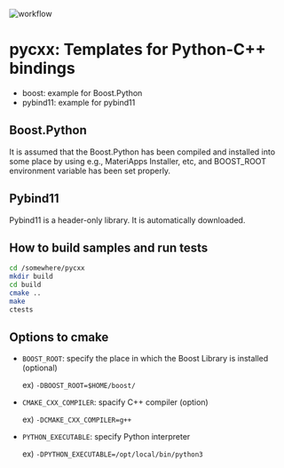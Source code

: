 ![workflow](https://github.com/todo-group/pycxx/actions/workflows/build.yml/badge.svg)

# pycxx: Templates for Python-C++ bindings

* boost: example for Boost.Python
* pybind11: example for pybind11

## Boost.Python

It is assumed that the Boost.Python has been compiled and installed into some place by using e.g., MateriApps Installer, etc, and BOOST_ROOT environment variable has been set properly.

## Pybind11

Pybind11 is a header-only library. It is automatically downloaded.

## How to build samples and run tests

```bash
cd /somewhere/pycxx
mkdir build
cd build
cmake ..
make
ctests
```

## Options to cmake

* ```BOOST_ROOT```: specify the place in which the Boost Library is installed (optional)

  ex) ```-DBOOST_ROOT=$HOME/boost/```
  
* ```CMAKE_CXX_COMPILER```: spacify C++ compiler (option)

  ex) ```-DCMAKE_CXX_COMPILER=g++```
  
* ```PYTHON_EXECUTABLE```: specify Python interpreter

  ex) ```-DPYTHON_EXECUTABLE=/opt/local/bin/python3```
